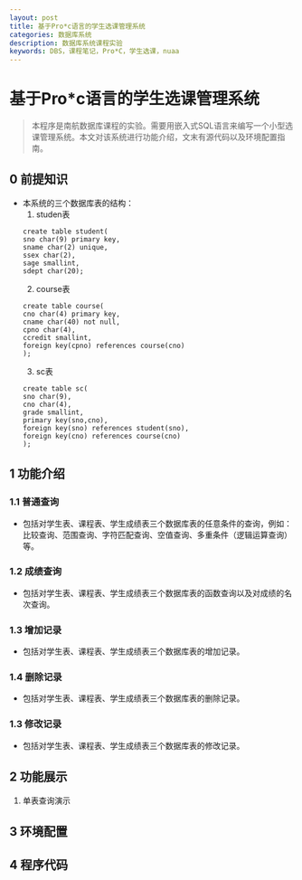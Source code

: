 ```yaml
---
layout: post
title: 基于Pro*c语言的学生选课管理系统
categories: 数据库系统
description: 数据库系统课程实验
keywords: DBS，课程笔记，Pro*C，学生选课，nuaa
---
```

# 基于Pro*c语言的学生选课管理系统
> 本程序是南航数据库课程的实验。需要用嵌入式SQL语言来编写一个小型选课管理系统。本文对该系统进行功能介绍，文末有源代码以及环境配置指南。

## 0 前提知识
+ 本系统的三个数据库表的结构：
	1. studen表
	```
	create table student(
	sno char(9) primary key,
	sname char(2) unique,
	ssex char(2),
	sage smallint,
	sdept char(20);
	```
	2. course表
	```
	create table course(
	cno char(4) primary key,
	cname char(40) not null,
	cpno char(4),
	ccredit smallint,
	foreign key(cpno) references course(cno)
	);
	```
	3. sc表
	```
	create table sc(
	sno char(9),
	cno char(4),
	grade smallint,
	primary key(sno,cno),
	foreign key(sno) references student(sno),
	foreign key(cno) references course(cno)
	);
	```

## 1 功能介绍

### 1.1 普通查询
+ 包括对学生表、课程表、学生成绩表三个数据库表的任意条件的查询，例如：比较查询、范围查询、字符匹配查询、空值查询、多重条件（逻辑运算查询）等。

### 1.2 成绩查询
+ 包括对学生表、课程表、学生成绩表三个数据库表的函数查询以及对成绩的名次查询。

### 1.3 增加记录
+ 包括对学生表、课程表、学生成绩表三个数据库表的增加记录。

### 1.4 删除记录
+ 包括对学生表、课程表、学生成绩表三个数据库表的删除记录。

### 1.3 修改记录
+ 包括对学生表、课程表、学生成绩表三个数据库表的修改记录。

## 2 功能展示
1. 单表查询演示


## 3 环境配置

## 4 程序代码
